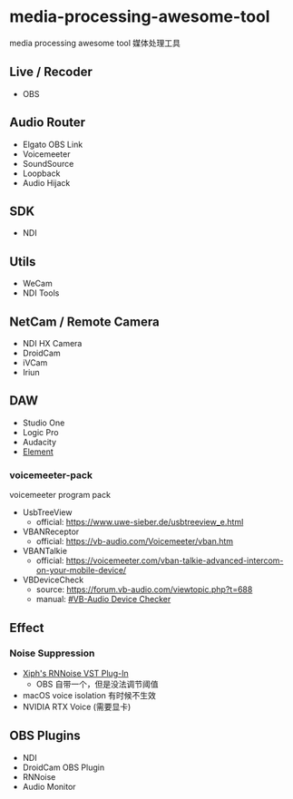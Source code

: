 # media-processing-awesome-tool
media processing awesome tool 媒体处理工具


## Live / Recoder
- OBS

## Audio Router
- Elgato OBS Link
- Voicemeeter
- SoundSource
- Loopback
- Audio Hijack

## SDK
- NDI

## Utils
- WeCam
- NDI Tools

## NetCam / Remote Camera
- NDI HX Camera
- DroidCam
- iVCam
- Iriun

## DAW
- Studio One
- Logic Pro
- Audacity
- [Element](https://github.com/kushview/element)

### voicemeeter-pack
voicemeeter program pack

- UsbTreeView
  - official: https://www.uwe-sieber.de/usbtreeview_e.html
- VBANReceptor
  - official: https://vb-audio.com/Voicemeeter/vban.htm
- VBANTalkie
  - official: https://voicemeeter.com/vban-talkie-advanced-intercom-on-your-mobile-device/
- VBDeviceCheck
  - source: https://forum.vb-audio.com/viewtopic.php?t=688
  - manual: [#VB-Audio Device Checker](https://vb-audio.com/Voicemeeter/Voicemeeter_UserManual.pdf)


## Effect
### Noise Suppression
- [Xiph's RNNoise VST Plug-In](https://github.com/werman/noise-suppression-for-voice)
  - OBS 自带一个，但是没法调节阈值
- macOS voice isolation 有时候不生效
- NVIDIA RTX Voice (需要显卡)

## OBS Plugins
- NDI
- DroidCam OBS Plugin
- RNNoise
- Audio Monitor
